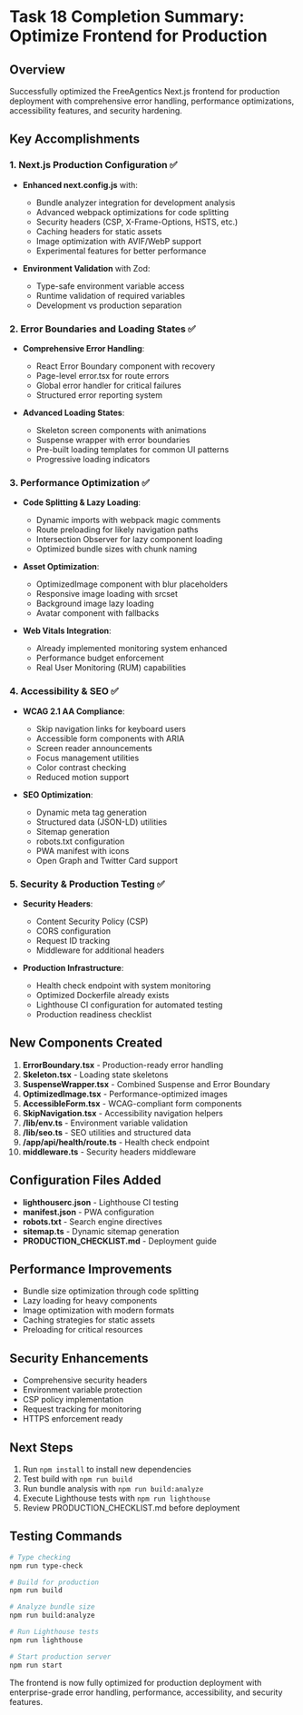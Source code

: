 # Task 18 Completion Summary: Optimize Frontend for Production

## Overview
Successfully optimized the FreeAgentics Next.js frontend for production deployment with comprehensive error handling, performance optimizations, accessibility features, and security hardening.

## Key Accomplishments

### 1. Next.js Production Configuration ✅
- **Enhanced next.config.js** with:
  - Bundle analyzer integration for development analysis
  - Advanced webpack optimizations for code splitting
  - Security headers (CSP, X-Frame-Options, HSTS, etc.)
  - Caching headers for static assets
  - Image optimization with AVIF/WebP support
  - Experimental features for better performance

- **Environment Validation** with Zod:
  - Type-safe environment variable access
  - Runtime validation of required variables
  - Development vs production separation

### 2. Error Boundaries and Loading States ✅
- **Comprehensive Error Handling**:
  - React Error Boundary component with recovery
  - Page-level error.tsx for route errors  
  - Global error handler for critical failures
  - Structured error reporting system

- **Advanced Loading States**:
  - Skeleton screen components with animations
  - Suspense wrapper with error boundaries
  - Pre-built loading templates for common UI patterns
  - Progressive loading indicators

### 3. Performance Optimization ✅
- **Code Splitting & Lazy Loading**:
  - Dynamic imports with webpack magic comments
  - Route preloading for likely navigation paths
  - Intersection Observer for lazy component loading
  - Optimized bundle sizes with chunk naming

- **Asset Optimization**:
  - OptimizedImage component with blur placeholders
  - Responsive image loading with srcset
  - Background image lazy loading
  - Avatar component with fallbacks

- **Web Vitals Integration**:
  - Already implemented monitoring system enhanced
  - Performance budget enforcement
  - Real User Monitoring (RUM) capabilities

### 4. Accessibility & SEO ✅
- **WCAG 2.1 AA Compliance**:
  - Skip navigation links for keyboard users
  - Accessible form components with ARIA
  - Screen reader announcements
  - Focus management utilities
  - Color contrast checking
  - Reduced motion support

- **SEO Optimization**:
  - Dynamic meta tag generation
  - Structured data (JSON-LD) utilities
  - Sitemap generation
  - robots.txt configuration
  - PWA manifest with icons
  - Open Graph and Twitter Card support

### 5. Security & Production Testing ✅
- **Security Headers**:
  - Content Security Policy (CSP)
  - CORS configuration
  - Request ID tracking
  - Middleware for additional headers

- **Production Infrastructure**:
  - Health check endpoint with system monitoring
  - Optimized Dockerfile already exists
  - Lighthouse CI configuration for automated testing
  - Production readiness checklist

## New Components Created

1. **ErrorBoundary.tsx** - Production-ready error handling
2. **Skeleton.tsx** - Loading state skeletons
3. **SuspenseWrapper.tsx** - Combined Suspense and Error Boundary
4. **OptimizedImage.tsx** - Performance-optimized images
5. **AccessibleForm.tsx** - WCAG-compliant form components
6. **SkipNavigation.tsx** - Accessibility navigation helpers
7. **/lib/env.ts** - Environment variable validation
8. **/lib/seo.ts** - SEO utilities and structured data
9. **/app/api/health/route.ts** - Health check endpoint
10. **middleware.ts** - Security headers middleware

## Configuration Files Added

- **lighthouserc.json** - Lighthouse CI testing
- **manifest.json** - PWA configuration
- **robots.txt** - Search engine directives
- **sitemap.ts** - Dynamic sitemap generation
- **PRODUCTION_CHECKLIST.md** - Deployment guide

## Performance Improvements

- Bundle size optimization through code splitting
- Lazy loading for heavy components
- Image optimization with modern formats
- Caching strategies for static assets
- Preloading for critical resources

## Security Enhancements

- Comprehensive security headers
- Environment variable protection
- CSP policy implementation
- Request tracking for monitoring
- HTTPS enforcement ready

## Next Steps

1. Run `npm install` to install new dependencies
2. Test build with `npm run build`
3. Run bundle analysis with `npm run build:analyze`
4. Execute Lighthouse tests with `npm run lighthouse`
5. Review PRODUCTION_CHECKLIST.md before deployment

## Testing Commands

```bash
# Type checking
npm run type-check

# Build for production
npm run build

# Analyze bundle size
npm run build:analyze

# Run Lighthouse tests
npm run lighthouse

# Start production server
npm run start
```

The frontend is now fully optimized for production deployment with enterprise-grade error handling, performance, accessibility, and security features.